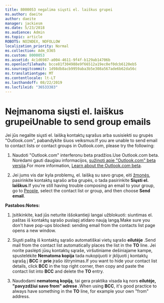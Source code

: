 ```yaml
---
title: 8000053 negalima siųsti el. laiškus grupei
ms.author: daeite
author: daeite
manager: jackiesm
ms.date: 5/23/2018
ms.audience: Admin
ms.topic: article
ROBOTS: NOINDEX, NOFOLLOW
localization_priority: Normal
ms.collection: Adm_O365
ms.custom: 8000053
ms.assetid: 4c1d6987-a004-4611-9f4f-b129ab14706b
ms.openlocfilehash: bcce81f304988e9f66512a19ec0ef0dcb6120eb5
ms.sourcegitcommit: 1d98db8acb9959aba3b5e308a567ade6b62da56c
ms.translationtype: MT
ms.contentlocale: lt-LT
ms.lasthandoff: 08/22/2019
ms.locfileid: "36533383"
---
```

# <a name="unable-to-send-group-emails"></a><span data-ttu-id="7a6c8-102">Neįmanoma siųsti el. laiškus grupei</span><span class="sxs-lookup"><span data-stu-id="7a6c8-102">Unable to send group emails</span></span>

<span data-ttu-id="7a6c8-103">Jei jūs negalite siųsti el. laišką kontaktų sąrašus arba susisiekti su grupės "Outlook.com", pabandykite šiuos veiksmus:</span><span class="sxs-lookup"><span data-stu-id="7a6c8-103">If you are unable to send email to contact lists or contact groups in Outlook.com, please try the following:</span></span>
  
1. <span data-ttu-id="7a6c8-104">Naudoti "Outlook.com" interferonu beta pradžios.</span><span class="sxs-lookup"><span data-stu-id="7a6c8-104">Use Outlook.com beta.</span></span> <span data-ttu-id="7a6c8-105">Norėdami gauti daugiau informacijos, [sužinoti apie "Outlook.com" beta versiją](https://support.office.com/article/e2261c7f-d413-4084-8f22-21282f42d8cf).</span><span class="sxs-lookup"><span data-stu-id="7a6c8-105">For more information, [Learn about the Outlook.com beta](https://support.office.com/article/e2261c7f-d413-4084-8f22-21282f42d8cf).</span></span>
    
2. <span data-ttu-id="7a6c8-106">Jei jums vis dar kyla problemų, el. laišką su savo grupe, eiti [žmonės](https://outlook.live.com/people/), pasirinkite kontaktų sąrašo arba grupės, o tada pasirinkite **Siųsti el. laiškus**.</span><span class="sxs-lookup"><span data-stu-id="7a6c8-106">If you're still having trouble composing an email to your group, go to [People](https://outlook.live.com/people/), select the contact list or group, and then choose **Send email**.</span></span>
    
 <span data-ttu-id="7a6c8-107">**Pastabos:**</span><span class="sxs-lookup"><span data-stu-id="7a6c8-107">**Notes:**</span></span>
  
1. <span data-ttu-id="7a6c8-108">Įsitikinkite, kad jūs neturite iššokantieji langai užblokuoti: siuntimas el. paštas iš kontaktų sąrašo puslapį atidaro naują langą.</span><span class="sxs-lookup"><span data-stu-id="7a6c8-108">Make sure you don't have pop-ups blocked: sending email from the contacts list page opens a new window.</span></span>
    
2. <span data-ttu-id="7a6c8-109">Siųsti paštą iš kontaktų sąrašo automatiškai vietų sąrašo **eilutėje** .</span><span class="sxs-lookup"><span data-stu-id="7a6c8-109">Send mail from the contact list automatically places the list in the **TO** line.</span></span> <span data-ttu-id="7a6c8-110">Jei norite paslėpti jūsų kontaktų sąraše, viršutiniame dešiniajame kampe, spustelėkite **Nematoma kopija** tada nukopijuoti ir įklijuoti į kontaktų sąrašą į **BCC** ir **prie** įrašo ištrynimas.</span><span class="sxs-lookup"><span data-stu-id="7a6c8-110">If you want to hide your contact list details, click **BCC** in the top right corner, then copy and paste the contact list into **BCC** and delete the **TO** entry.</span></span> 
    
3. <span data-ttu-id="7a6c8-111">Naudodami **nematomą kopiją**, tai gera praktika visada ką nors **eilutėje, "pavyzdžiui savo from" adrese** .</span><span class="sxs-lookup"><span data-stu-id="7a6c8-111">When using **BCC**, it's good practice to always have something in the **TO** line, for example your own "from" address.</span></span> 
    

